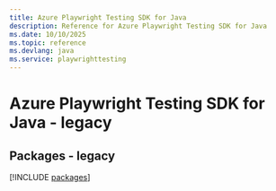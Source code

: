 ```yaml
---
title: Azure Playwright Testing SDK for Java
description: Reference for Azure Playwright Testing SDK for Java
ms.date: 10/10/2025
ms.topic: reference
ms.devlang: java
ms.service: playwrighttesting
---
```

# Azure Playwright Testing SDK for Java - legacy
## Packages - legacy
[!INCLUDE [packages](playwright-testing-index.md)]